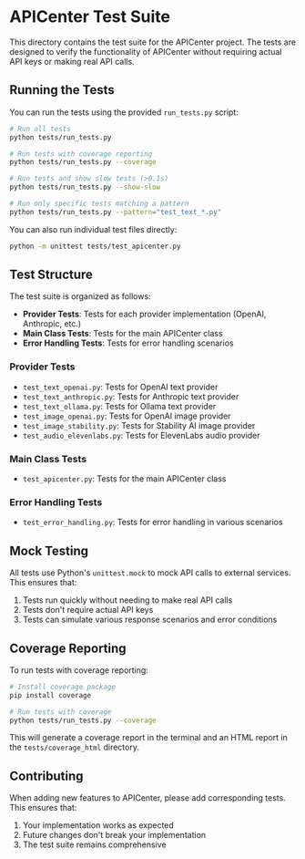 # APICenter Test Suite

This directory contains the test suite for the APICenter project. The tests are designed to verify the functionality of APICenter without requiring actual API keys or making real API calls.

## Running the Tests

You can run the tests using the provided `run_tests.py` script:

```bash
# Run all tests
python tests/run_tests.py

# Run tests with coverage reporting
python tests/run_tests.py --coverage

# Run tests and show slow tests (>0.1s)
python tests/run_tests.py --show-slow

# Run only specific tests matching a pattern
python tests/run_tests.py --pattern="test_text_*.py"
```

You can also run individual test files directly:

```bash
python -m unittest tests/test_apicenter.py
```

## Test Structure

The test suite is organized as follows:

- **Provider Tests**: Tests for each provider implementation (OpenAI, Anthropic, etc.)
- **Main Class Tests**: Tests for the main APICenter class
- **Error Handling Tests**: Tests for error handling scenarios

### Provider Tests

- `test_text_openai.py`: Tests for OpenAI text provider
- `test_text_anthropic.py`: Tests for Anthropic text provider
- `test_text_ollama.py`: Tests for Ollama text provider
- `test_image_openai.py`: Tests for OpenAI image provider
- `test_image_stability.py`: Tests for Stability AI image provider
- `test_audio_elevenlabs.py`: Tests for ElevenLabs audio provider

### Main Class Tests

- `test_apicenter.py`: Tests for the main APICenter class

### Error Handling Tests

- `test_error_handling.py`: Tests for error handling in various scenarios

## Mock Testing

All tests use Python's `unittest.mock` to mock API calls to external services. This ensures that:

1. Tests run quickly without needing to make real API calls
2. Tests don't require actual API keys
3. Tests can simulate various response scenarios and error conditions

## Coverage Reporting

To run tests with coverage reporting:

```bash
# Install coverage package
pip install coverage

# Run tests with coverage
python tests/run_tests.py --coverage
```

This will generate a coverage report in the terminal and an HTML report in the `tests/coverage_html` directory.

## Contributing

When adding new features to APICenter, please add corresponding tests. This ensures that:

1. Your implementation works as expected
2. Future changes don't break your implementation
3. The test suite remains comprehensive 